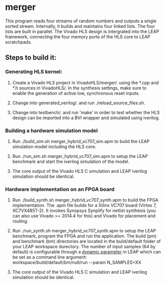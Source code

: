 merger
=============

This program reads four streams of random numbers and outputs a single sorted stream. Internally, it builds and maintains four linked lists. The four lists are built in parallel. The Vivado HLS design is intergrated into the LEAP framework, connecting the four memory ports of the HLS core to LEAP scratchpads.

Steps to build it:
-------------

### Generating HLS kernel:

1) Create a Vivado HLS project in VivadoHLS/merger/. using the *.cpp and *.h sources in VivadoHLS/. In the synthesis settings, make sure to enable the generation of active low, synchronous reset inputs.

2) Change into generated_verilog/. and run ./reload_source_files.sh.

3) Change into testbench/. and run 'make' in order to test whether the HLS design can be imported into a BVI wrapper and simulated using iverilog.

### Building a hardware simulation model

1) Run ./build_sim.sh merger_hybrid_vc707_sim.apm to build the LEAP simulation model including the HLS core. 

2) Run ./run_sim.sh merger_hybrid_vc707_sim.apm to setup the LEAP benchmark and start the iverilog simulation of the model.

3) The core output of the Vivado HLS C simulation and LEAP iverilog simulation should be identical.

### Hardware implementation on an FPGA board

1) Run ./build_synth.sh merger_hybrid_vc707_synth.apm to build the FPGA implementation. The .apm file builds for a Xilinx VC707 board (Virtex 7, XC7VX485T-2). It invokes Synopsys Synplify for netlist synthesis (you can also use Vivado >= 2014.4 for this) and Vivado for placement and routing.

2) Run ./run_synth.sh merger_hybrid_vc707_synth.apm to setup the LEAP benchmark, program the FPGA and run the application. The build (pm) and benchmark (bm) directories are located in the build/default folder of your LEAP workspace durectory. The number of input samples (64 by default) is configurable through a [dynamic parameter](https://github.com/LEAP-FPGA/leap-documentation/wiki/Dynamic-parameters) in LEAP which can be set as a command line argument: workspace/build/default/bm/null/run --param N_SAMPLES=XX

3) The core output of the Vivado HLS C simulation and LEAP iverilog simulation should be identical.

